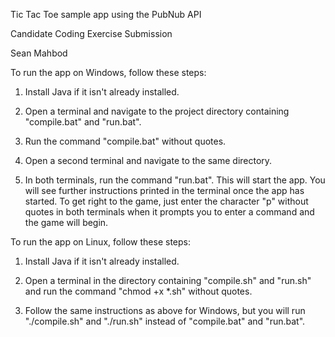 Tic Tac Toe sample app using the PubNub API

Candidate Coding Exercise Submission

Sean Mahbod

To run the app on Windows, follow these steps:

1. Install Java if it isn't already installed.

2. Open a terminal and navigate to the project directory containing "compile.bat" and "run.bat".

3. Run the command "compile.bat" without quotes.

4. Open a second terminal and navigate to the same directory.

5. In both terminals, run the command "run.bat". This will start the app. You will see further instructions  printed in the terminal once the app has started. To get right to the game, just enter the character "p" without quotes in both terminals when it prompts you to enter a command and the game will begin.



To run the app on Linux, follow these steps:

1. Install Java if it isn't already installed.

2. Open a terminal in the directory containing "compile.sh" and "run.sh" and run the command "chmod +x *.sh" without quotes.

3. Follow the same instructions as above for Windows, but you will run "./compile.sh" and "./run.sh" instead of "compile.bat" and "run.bat".